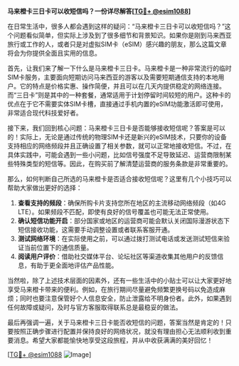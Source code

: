 **马来橙卡三日卡可以收短信吗？一份详尽解答[[TG💪+ @esim1088](https://t.me/s/esim1088)]**

在日常生活中，很多人都会遇到这样的疑问：“马来橙卡三日卡可以收短信吗？”这个问题看似简单，但实际上涉及到了很多细节和背景知识。如果你是刚到马来西亚旅行或工作的人，或者只是对虚拟SIM卡（eSIM）感兴趣的朋友，那么这篇文章将会为你提供全面且实用的信息。

首先，让我们来了解一下什么是马来橙卡三日卡。马来橙卡是一种非常流行的临时SIM卡服务，主要面向短期访问马来西亚的游客以及需要短期通信支持的本地用户。它的特点是价格实惠、操作简便，并且可以在几天内提供稳定的网络连接。而“三日卡”则是其中的一种套餐，通常适用于计划停留时间较短的用户。这种卡的优点在于它不需要实体SIM卡槽，直接通过手机内置的eSIM功能激活即可使用，非常适合现代科技爱好者。

接下来，我们回到核心问题：马来橙卡三日卡是否能够接收短信呢？答案是可以的！实际上，无论是通过传统的物理SIM卡还是新兴的eSIM技术，只要你的设备支持相应的网络频段并且正确设置了相关参数，就可以正常地接收短信。不过，在具体实践中，可能会遇到一些小问题，比如信号强度不足导致延迟、运营商限制某些特殊类型的短信等。因此，在购买前了解清楚运营商的服务条款是非常重要的。

那么，如何判断自己所选的马来橙卡是否适合接收短信呢？这里有几个小技巧可以帮助大家做出更好的选择：

1. **查看支持的频段**：确保所购卡片支持您所在地区的主流移动网络频段（如4G LTE）。如果频段不匹配，即使有良好的信号覆盖也可能无法正常使用。
2. **确认短信功能开启**：部分国家或地区的运营商可能会默认关闭国际漫游状态下短信接收功能，这需要手动调整设置或者联系客服开通。
3. **测试网络环境**：在实际使用之前，可以通过拨打测试电话或发送测试短信来验证当前位置下的通信质量。
4. **阅读用户评价**：借助社交媒体平台、论坛社区等渠道收集其他用户的反馈信息，有助于更全面地评估产品性能。

当然啦，除了上述技术层面的因素外，还有一些生活中的小贴士可以让大家更好地享受马来橙卡带来的便利。例如，在旅行期间尽量避免频繁更换号码以免造成麻烦；同时也要注意保管好个人信息安全，防止泄露给不明身份者。此外，如果遇到任何故障或疑问，及时与官方客服取得联系总是最稳妥的做法。

最后再强调一遍，关于马来橙卡三日卡能否收短信的问题，答案当然是肯定的！只要按照正确步骤进行配置并保持良好的网络状况，就没有理由担心无法顺利收到重要消息。希望大家都能愉快地享受这段旅程，并从中收获满满的美好回忆！

[[TG💪+ @esim1088](https://t.me/s/esim1088) ![Image](https://i.postimg.cc/4NQfJmqS/Snipaste-2025-05-13-00-14-12.png)]